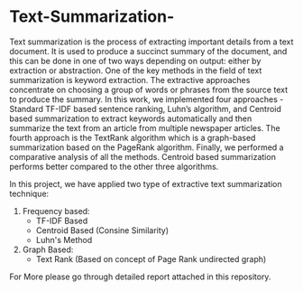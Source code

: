 # Text-Summarization-
Text summarization is the process of extracting important details from a text document. It is used to produce a succinct summary of the document, and this can be done in one of two ways depending on output: either by extraction or abstraction. One of the key methods in the field of text summarization is keyword extraction. The extractive approaches concentrate on choosing a group of words or phrases from the source text to produce the summary. In this work, we implemented four approaches - Standard TF-IDF based sentence ranking, Luhn’s algorithm, and Centroid based summarization to extract keywords automatically and then summarize the text from an article from multiple newspaper articles. The fourth approach is the TextRank algorithm which is a graph-based summarization based on the PageRank algorithm. Finally, we performed a comparative analysis of all the methods. Centroid based summarization performs better compared to the other three algorithms.

In this project, we have applied two type of extractive text summarization technique:
1. Frequency based: 
     * TF-IDF Based 
     * Centroid Based (Consine Similarity)
     * Luhn's Method
2. Graph Based: 
     * Text Rank (Based on concept of Page Rank undirected graph)

For More please go through detailed report attached in this repository. 
                                                                   
                                                             
